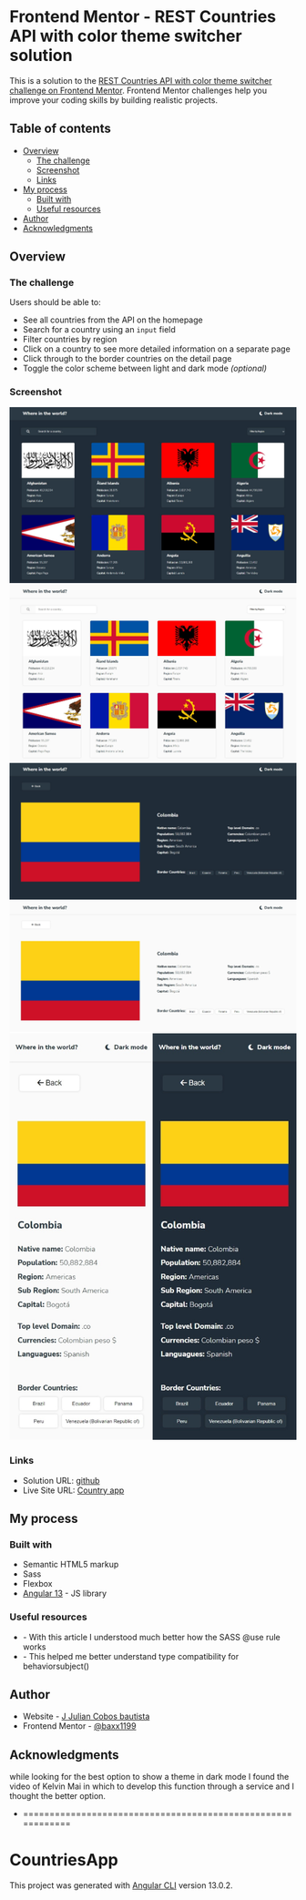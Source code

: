 # Frontend Mentor - REST Countries API with color theme switcher solution

This is a solution to the [REST Countries API with color theme switcher challenge on Frontend Mentor](https://www.frontendmentor.io/challenges/rest-countries-api-with-color-theme-switcher-5cacc469fec04111f7b848ca). Frontend Mentor challenges help you improve your coding skills by building realistic projects. 

## Table of contents

- [Overview](#overview)
  - [The challenge](#the-challenge)
  - [Screenshot](#screenshot)
  - [Links](#links)
- [My process](#my-process)
  - [Built with](#built-with)
  - [Useful resources](#useful-resources)
- [Author](#author)
- [Acknowledgments](#acknowledgments)



## Overview

### The challenge

Users should be able to:

- See all countries from the API on the homepage
- Search for a country using an `input` field
- Filter countries by region
- Click on a country to see more detailed information on a separate page
- Click through to the border countries on the detail page
- Toggle the color scheme between light and dark mode *(optional)*

### Screenshot

![](./desings/screenDark.jpg)
![](./desings/screenLight.jpg)
![](./desings/detailsDark.jpg)
![](./desings/detailsLight.jpg)
![](./desings/detailsResponsive.jpg)

### Links

- Solution URL: [github](https://github.com/baxx1199/country_app)
- Live Site URL: [Country app](https://baxx1199.github.io/country_app/)

## My process

### Built with

- Semantic HTML5 markup
- Sass
- Flexbox
- [Angular 13](https://angular.io/) - JS library


### Useful resources

- [](https://sass-lang.com/documentation/at-rules/use) - With this article I understood much better how the SASS @use rule works
- [](https://www.learnrxjs.io/learn-rxjs/subjects/behaviorsubject) - This helped me better understand type compatibility for behaviorsubject()


## Author

- Website - [J Julian Cobos bautista](https://baxx1199.github.io/portafolio/)
- Frontend Mentor - [@baxx1199](https://www.frontendmentor.io/profile/baxx1199)


## Acknowledgments

while looking for the best option to show a theme in dark mode I found the video of Kelvin Mai in which to develop this function through a service and I thought the better option.

- [](https://www.youtube.com/c/KelvinMai/videos)
============================================================

# CountriesApp

This project was generated with [Angular CLI](https://github.com/angular/angular-cli) version 13.0.2.


